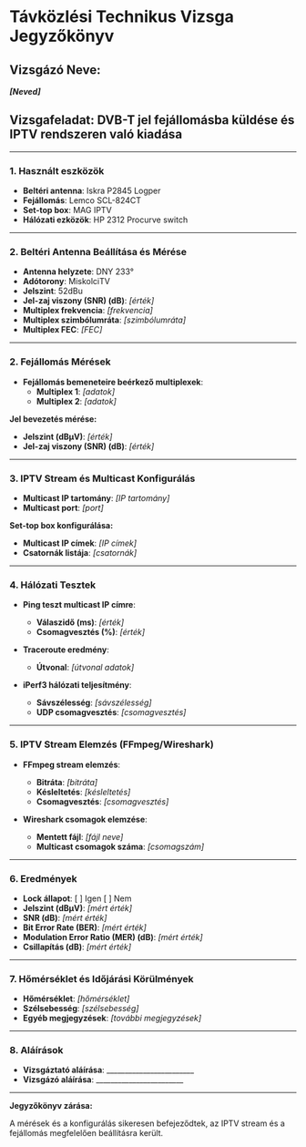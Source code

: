# Távközlési Technikus Vizsga Jegyzőkönyv

## Vizsgázó Neve:
_**[Neved]**_

## Vizsgafeladat: DVB-T jel fejállomásba küldése és IPTV rendszeren való kiadása

---

### 1. Használt eszközök

- **Beltéri antenna**: Iskra P2845 Logper
- **Fejállomás**: Lemco SCL-824CT
- **Set-top box**: MAG IPTV
- **Hálózati ezközök**: HP 2312 Procurve switch

---

### 2. Beltéri Antenna Beállítása és Mérése

- **Antenna helyzete**: DNY 233°
- **Adótorony**: MiskolciTV
- **Jelszint**: 52dBu
- **Jel-zaj viszony (SNR) (dB)**: _[érték]_
- **Multiplex frekvencia**: _[frekvencia]_
- **Multiplex szimbólumráta**: _[szimbólumráta]_
- **Multiplex FEC**: _[FEC]_

---

### 2. Fejállomás Mérések

- **Fejállomás bemeneteire beérkező multiplexek**:
  - **Multiplex 1**: _[adatok]_
  - **Multiplex 2**: _[adatok]_

**Jel bevezetés mérése:**
- **Jelszint (dBμV)**: _[érték]_
- **Jel-zaj viszony (SNR) (dB)**: _[érték]_

---

### 3. IPTV Stream és Multicast Konfigurálás

- **Multicast IP tartomány**: _[IP tartomány]_
- **Multicast port**: _[port]_

**Set-top box konfigurálása:**
- **Multicast IP címek**: _[IP címek]_
- **Csatornák listája**: _[csatornák]_

---

### 4. Hálózati Tesztek

- **Ping teszt multicast IP címre**:
  - **Válaszidő (ms)**: _[érték]_
  - **Csomagvesztés (%)**: _[érték]_

- **Traceroute eredmény**:
  - **Útvonal**: _[útvonal adatok]_

- **iPerf3 hálózati teljesítmény**:
  - **Sávszélesség**: _[sávszélesség]_
  - **UDP csomagvesztés**: _[csomagvesztés]_

---

### 5. IPTV Stream Elemzés (FFmpeg/Wireshark)

- **FFmpeg stream elemzés**:
  - **Bitráta**: _[bitráta]_
  - **Késleltetés**: _[késleltetés]_
  - **Csomagvesztés**: _[csomagvesztés]_

- **Wireshark csomagok elemzése**:
  - **Mentett fájl**: _[fájl neve]_
  - **Multicast csomagok száma**: _[csomagszám]_

---

### 6. Eredmények

- **Lock állapot**: [ ] Igen [ ] Nem
- **Jelszint (dBμV)**: _[mért érték]_
- **SNR (dB)**: _[mért érték]_
- **Bit Error Rate (BER)**: _[mért érték]_
- **Modulation Error Ratio (MER) (dB)**: _[mért érték]_
- **Csillapítás (dB)**: _[mért érték]_

---

### 7. Hőmérséklet és Időjárási Körülmények

- **Hőmérséklet**: _[hőmérséklet]_
- **Szélsebesség**: _[szélsebesség]_
- **Egyéb megjegyzések**: _[további megjegyzések]_

---

### 8. Aláírások

- **Vizsgáztató aláírása**: ________________________
- **Vizsgázó aláírása**: ________________________

---

**Jegyzőkönyv zárása:**

A mérések és a konfigurálás sikeresen befejeződtek, az IPTV stream és a fejállomás megfelelően beállításra került.
